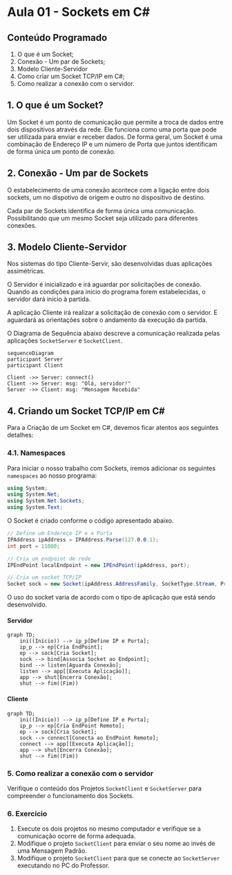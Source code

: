 # Aula 01 - Sockets em C#

## Conteúdo Programado
1. O que é um Socket;
2. Conexão - Um par de Sockets;
3. Modelo Cliente-Servidor
4. Como criar um Socket TCP/IP em C#;
5. Como realizar a conexão com o servidor.

## 1. O que é um Socket?

Um Socket é um ponto de comunicação que permite a troca de dados entre dois dispositivos
através da rede. Ele funciona como uma porta que pode ser utilizada para enviar e receber dados.
De forma geral, um Socket é uma combinação de Endereço IP e um número de Porta que juntos
identificam de forma única um ponto de conexão.

## 2. Conexão - Um par de Sockets

O estabelecimento de uma conexão acontece com a ligação entre dois sockets, um
no dispotivo de origem e outro no dispositivo de destino.

Cada par de Sockets identifica de forma única uma comunicação. Possibilitando que um
mesmo Socket seja utilizado para diferentes conexões.

## 3. Modelo Cliente-Servidor

Nos sistemas do tipo Cliente-Servir, são desenvolvidas duas aplicações assimétricas.

O Servidor é inicializado e irá aguardar por solicitações de conexão. Quando as condições
para início do programa forem estabelecidas, o servidor dará início à partida.

A aplicação Cliente irá realizar a solicitação de conexão com o servidor. E aguardará
as orientações sobre o andamento da execução da partida.

O Diagrama de Sequência abaixo descreve a comunicação realizada pelas aplicações `SocketServer` e `SocketClient`.

```mermaid
sequenceDiagram
participant Server
participant Client

Client ->> Server: connect()
Client ->> Server: msg: "Olá, servidor!"
Server ->> Client: msg: "Mensagem Recebida"
```

## 4. Criando um Socket TCP/IP em C#

Para a Criação de um Socket em C#, devemos ficar atentos aos seguintes detalhes:

### 4.1. Namespaces

Para iniciar o nosso trabalho com Sockets, iremos adicionar os seguintes `namespaces`
ao nosso programa:

```csharp
using System;
using System.Net;
using System.Net.Sockets;
using System.Text;
```

O Socket é criado conforme o código apresentado abaixo.

```csharp
// Define um Endereço IP e a Porta
IPAddress ipAddress = IPAddress.Parse(127.0.0.1);
int port = 11000;

// Cria um endpoint de rede
IPEndPoint localEndpoint = new IPEndPoint(ipAddress, port);

// Cria um socket TCP/IP
Socket sock = new Socket(ipAddress.AddressFamily, SocketType.Stream, ProtocolType.Tcp);
```

O uso do socket varia de acordo com o tipo de aplicação que está sendo desenvolvido.

#### Servidor

```mermaid
graph TD;
    ini((Início)) --> ip_p[Define IP e Porta];
    ip_p --> ep[Cria EndPoint];
    ep --> sock[Cria Socket];
    sock --> bind[Associa Socket ao Endpoint];
    bind --> listen[Aguarda Conexão];
    listen --> app[[Executa Aplicação]];
    app --> shut[Encerra Conexão];
    shut --> fim((Fim))
```

#### Cliente

```mermaid
graph TD;
    ini((Início)) --> ip_p[Define IP e Porta];
    ip_p --> ep[Cria EndPoint Remoto];
    ep --> sock[Cria Socket];
    sock --> connect[Conecta ao EndPoint Remoto];
    connect --> app[[Executa Aplicação]];
    app --> shut[Encerra Conexão];
    shut --> fim((Fim))
```

### 5. Como realizar a conexão com o servidor

Verifique o conteúdo dos Projetos `SocketClient` e `SocketServer` para compreender o funcionamento dos Sockets.

### 6. Exercício

1. Execute os dois projetos no mesmo computador e verifique se a comunicação ocorre de forma adequada.
2. Modifique o projeto `SocketClient` para enviar o seu nome ao invés de uma Mensagem Padrão.
3. Modifique o projeto `SocketClient` para que se conecte ao `SocketServer` executando no PC do Professor.